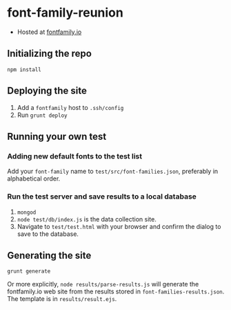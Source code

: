 # font-family-reunion

* Hosted at [fontfamily.io](http://fontfamily.io)

## Initializing the repo

`npm install`

## Deploying the site

1. Add a `fontfamily` host to `.ssh/config`
1. Run `grunt deploy`

## Running your own test

### Adding new default fonts to the test list

Add your `font-family` name to `test/src/font-families.json`, preferably in alphabetical order.

### Run the test server and save results to a local database

1. `mongod`
1. `node test/db/index.js` is the data collection site.
1. Navigate to `test/test.html` with your browser and confirm the dialog to save to the database.

## Generating the site

`grunt generate`

Or more explicitly, `node results/parse-results.js` will generate the fontfamily.io web site from the results stored in `font-families-results.json`. The template is in `results/result.ejs`.

